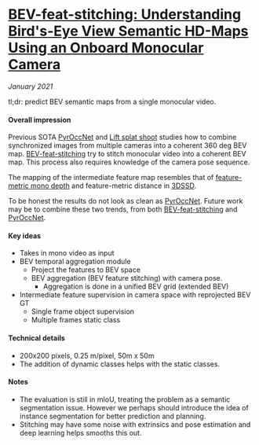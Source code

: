 # [BEV-feat-stitching: Understanding Bird's-Eye View Semantic HD-Maps Using an Onboard Monocular Camera](https://arxiv.org/abs/2012.03040)

_January 2021_

tl;dr: predict BEV semantic maps from a single monocular video.

#### Overall impression
Previous SOTA [PyrOccNet](pyroccnet.md) and [Lift splat shoot](lift_splat_shoot.md) studies how to combine synchronized images from multiple cameras into a coherent 360 deg BEV map. [BEV-feat-stitching](bev_feat_stitching.md) try to stitch monocular video into a coherent BEV map. This process also requires knowledge of the camera pose sequence. 

The mapping of the intermediate feature map resembles that of [feature-metric mono depth](feature_metric.md) and feature-metric distance in [3DSSD](3dssd.md).

To be honest the results do not look as clean as [PyrOccNet](pyroccnet.md). Future work may be to combine these two trends, from both [BEV-feat-stitching](bev_feat_stitching.md) and [PyrOccNet](pyroccnet.md).

#### Key ideas
- Takes in mono video as input
- BEV temporal aggregation module
	- Project the features to BEV space
	- BEV aggregation (BEV feature stitching) with camera pose.
		- Aggregation is done in a unified BEV grid (extended BEV)
- Intermediate feature supervision in camera space with reprojected BEV GT
	- Single frame object supervision 
	- Multiple frames static class

#### Technical details
- 200x200 pixels, 0.25 m/pixel, 50m x 50m
- The addition of dynamic classes helps with the static classes.

#### Notes
- The evaluation is still in mIoU, treating the problem as a semantic segmentation issue. However we perhaps should introduce the idea of instance segmentation for better prediction and planning.
- Stitching may have some noise with extrinsics and pose estimation and deep learning helps smooths this out.
